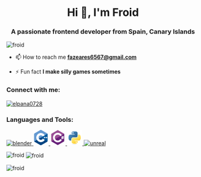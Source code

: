 <h1 align="center">Hi 👋, I'm Froid</h1>
<h3 align="center">A passionate frontend developer from Spain, Canary Islands</h3>

<p align="left"> <img src="https://komarev.com/ghpvc/?username=froid&label=Profile%20views&color=0e75b6&style=flat" alt="froid" /> </p>

- 📫 How to reach me **fazeares6567@gmail.com**

- ⚡ Fun fact **I make silly games sometimes**

<h3 align="left">Connect with me:</h3>
<p align="left">
<a href="https://discord.gg/elpana0728" target="blank"><img align="center" src="https://raw.githubusercontent.com/rahuldkjain/github-profile-readme-generator/master/src/images/icons/Social/discord.svg" alt="elpana0728" height="30" width="40" /></a>
</p>

<h3 align="left">Languages and Tools:</h3>
<p align="left"> <a href="https://www.blender.org/" target="_blank" rel="noreferrer"> <img src="https://download.blender.org/branding/community/blender_community_badge_white.svg" alt="blender" width="40" height="40"/> </a> <a href="https://www.w3schools.com/cpp/" target="_blank" rel="noreferrer"> <img src="https://raw.githubusercontent.com/devicons/devicon/master/icons/cplusplus/cplusplus-original.svg" alt="cplusplus" width="40" height="40"/> </a> <a href="https://www.w3schools.com/cs/" target="_blank" rel="noreferrer"> <img src="https://raw.githubusercontent.com/devicons/devicon/master/icons/csharp/csharp-original.svg" alt="csharp" width="40" height="40"/> </a> <a href="https://www.python.org" target="_blank" rel="noreferrer"> <img src="https://raw.githubusercontent.com/devicons/devicon/master/icons/python/python-original.svg" alt="python" width="40" height="40"/> </a> <a href="https://unrealengine.com/" target="_blank" rel="noreferrer"> <img src="https://raw.githubusercontent.com/kenangundogan/fontisto/036b7eca71aab1bef8e6a0518f7329f13ed62f6b/icons/svg/brand/unreal-engine.svg" alt="unreal" width="40" height="40"/> </a> </p>

<p><img align="left" src="https://github-readme-stats.vercel.app/api/top-langs?username=froid&show_icons=true&locale=en&layout=compact" alt="froid" /></p>

<p>&nbsp;<img align="center" src="https://github-readme-stats.vercel.app/api?username=froid&show_icons=true&locale=en" alt="froid" /></p>

<p><img align="center" src="https://github-readme-streak-stats.herokuapp.com/?user=froid&" alt="froid" /></p>
